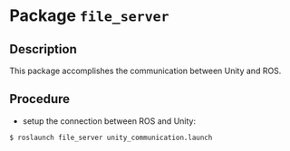 # Package `file_server`

## Description
This package accomplishes the communication between Unity and ROS.

## Procedure
* setup the connection between ROS and Unity:

```
$ roslaunch file_server unity_communication.launch
```